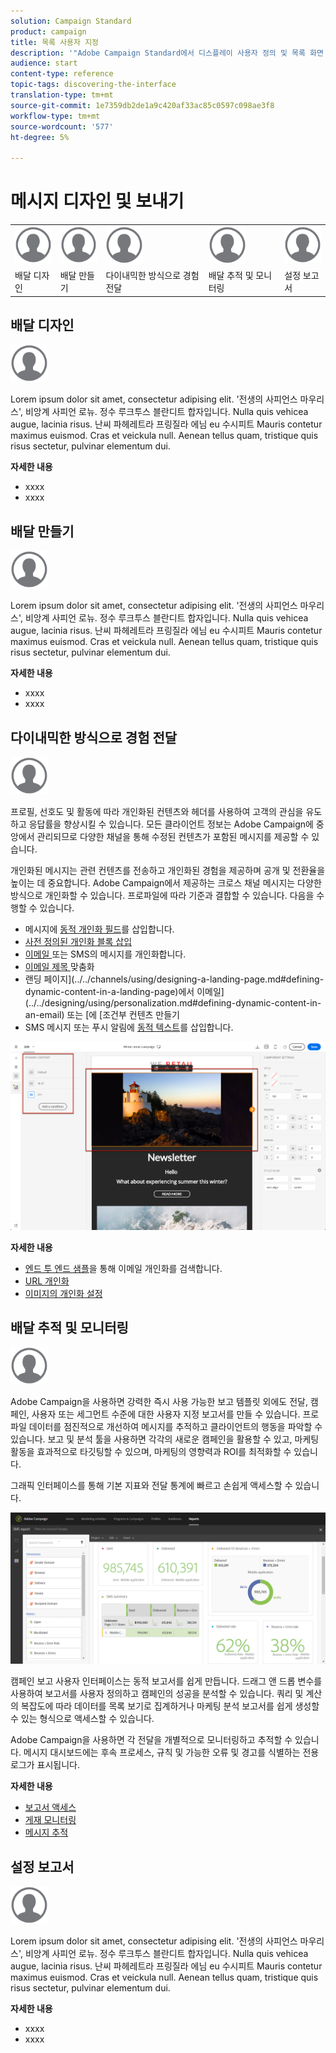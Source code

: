 ```yaml
---
solution: Campaign Standard
product: campaign
title: 목록 사용자 지정
description: '"Adobe Campaign Standard에서 디스플레이 사용자 정의 및 목록 화면 사용 방법: 요소 정렬, 필터링, 삭제 또는 복제. 화면에 하나 이상의 주어진 리소스의 표시 요소가 표시됩니다."'
audience: start
content-type: reference
topic-tags: discovering-the-interface
translation-type: tm+mt
source-git-commit: 1e7359db2de1a9c420af33ac85c0597c098ae3f8
workflow-type: tm+mt
source-wordcount: '577'
ht-degree: 5%

---
```



# 메시지 디자인 및 보내기

<table>
<tr>
    <td valign="top">
        <a href="../../start/using/work-with-audiences.md"><img width="60px" alt="조건" src="assets/icon_profile.svg"/></a>
    </td>
    <td valign="top">
        <a href="../../api/using/creating-a-service.md"><img width="60px" alt="조건" src="assets/icon_profile.svg"/></a>
    </td>
    <td valign="top">
        <a href="../../api/using/interacting-with-custom-resources.md"><img width="60px" alt="조건" src="assets/icon_profile.svg"/></a>
    </td>
    <td valign="top">
        <a href="../../api/using/interacting-with-marketing-history.md"><img width="60px" alt="조건" src="assets/icon_profile.svg"/></a>
    </td>
    <td valign="top">
        <a href="../../api/using/interacting-with-marketing-history.md"><img width="60px" alt="조건" src="assets/icon_profile.svg"/></a>
    </td>
</tr>
<tr>
<td>배달 디자인</td>
<td>배달 만들기</td>
<td>다이내믹한 방식으로 경험 전달</td>
<td>배달 추적 및 모니터링</td>
<td>설정 보고서</td>
</tr>
</table>

## 배달 디자인

<img width="60px" alt="조건" src="assets/icon_profile.svg"/>

Lorem ipsum dolor sit amet, consectetur adipising elit. &#39;전생의 사피언스 마우리스&#39;, 비앙계 사피언 로뉴. 정수 루크투스 블란디트 합자입니다. Nulla quis vehicea augue, lacinia risus. 난씨 파헤레트라 프링질라 에님 eu 수시피트 Mauris contetur maximus euismod. Cras et veickula null. Aenean tellus quam, tristique quis risus sectetur, pulvinar elementum dui.

**자세한 내용**

* xxxx
* xxxx

## 배달 만들기

<img width="60px" alt="조건" src="assets/icon_profile.svg"/>

Lorem ipsum dolor sit amet, consectetur adipising elit. &#39;전생의 사피언스 마우리스&#39;, 비앙계 사피언 로뉴. 정수 루크투스 블란디트 합자입니다. Nulla quis vehicea augue, lacinia risus. 난씨 파헤레트라 프링질라 에님 eu 수시피트 Mauris contetur maximus euismod. Cras et veickula null. Aenean tellus quam, tristique quis risus sectetur, pulvinar elementum dui.

**자세한 내용**

* xxxx
* xxxx

## 다이내믹한 방식으로 경험 전달

<img width="60px" alt="조건" src="assets/icon_profile.svg"/>

프로필, 선호도 및 활동에 따라 개인화된 컨텐츠와 헤더를 사용하여 고객의 관심을 유도하고 응답률을 향상시킬 수 있습니다. 모든 클라이언트 정보는 Adobe Campaign에 중앙에서 관리되므로 다양한 채널을 통해 수정된 컨텐츠가 포함된 메시지를 제공할 수 있습니다.

개인화된 메시지는 관련 컨텐츠를 전송하고 개인화된 경험을 제공하며 공개 및 전환율을 높이는 데 중요합니다. Adobe Campaign에서 제공하는 크로스 채널 메시지는 다양한 방식으로 개인화할 수 있습니다. 프로파일에 따라 기준과 결합할 수 있습니다. 다음을 수행할 수 있습니다.

* 메시지에 [동적 개인화 필드](../../designing/using/personalization.md#inserting-a-personalization-field)를 삽입합니다.
* [사전 정의된 개인화 블록 삽입](../../designing/using/personalization.md#adding-a-content-block)
* [이메일 ](../../designing/using/subject-line.md) 또는 SMS의 메시지를 개인화합니다.
* [이메일 제목 ](../../designing/using/subject-line.md) 맞춤화
* 랜딩 페이지](../../channels/using/designing-a-landing-page.md#defining-dynamic-content-in-a-landing-page)에서 이메일](../../designing/using/personalization.md#defining-dynamic-content-in-an-email) 또는 [에 [조건부 컨텐츠 만들기
* SMS 메시지 또는 푸시 알림에 [동적 텍스트](../../channels/using/defining-dynamic-text.md)를 삽입합니다.

![](assets/delivery_content_43.png)

**자세한 내용**

* [엔드 투 엔드 샘플](../../designing/using/personalization.md#example-email-personalization)을 통해 이메일 개인화를 검색합니다.
* [URL 개인화](../../designing/using/personalization.md#personalizing-urls)
* [이미지의 개인화 설정](../../designing/using/personalization.md#personalizing-an-image-source)

## 배달 추적 및 모니터링

<img width="60px" alt="조건" src="assets/icon_profile.svg"/>

Adobe Campaign을 사용하면 강력한 즉시 사용 가능한 보고 템플릿 외에도 전달, 캠페인, 사용자 또는 세그먼트 수준에 대한 사용자 지정 보고서를 만들 수 있습니다. 프로파일 데이터를 점진적으로 개선하여 메시지를 추적하고 클라이언트의 행동을 파악할 수 있습니다. 보고 및 분석 툴을 사용하면 각각의 새로운 캠페인을 활용할 수 있고, 마케팅 활동을 효과적으로 타깃팅할 수 있으며, 마케팅의 영향력과 ROI를 최적화할 수 있습니다.

그래픽 인터페이스를 통해 기본 지표와 전달 통계에 빠르고 손쉽게 액세스할 수 있습니다.

![](assets/dynamic_report_intro.png)

캠페인 보고 사용자 인터페이스는 동적 보고서를 쉽게 만듭니다. 드래그 앤 드롭 변수를 사용하여 보고서를 사용자 정의하고 캠페인의 성공을 분석할 수 있습니다. 쿼리 및 계산의 복잡도에 따라 데이터를 목록 보기로 집계하거나 마케팅 분석 보고서를 쉽게 생성할 수 있는 형식으로 액세스할 수 있습니다.

Adobe Campaign을 사용하면 각 전달을 개별적으로 모니터링하고 추적할 수 있습니다. 메시지 대시보드에는 후속 프로세스, 규칙 및 가능한 오류 및 경고를 식별하는 전용 로그가 표시됩니다.


**자세한 내용**

* [보고서 액세스](../../reporting/using/about-dynamic-reports.md)
* [게재 모니터링](../../sending/using/monitoring-a-delivery.md)
* [메시지 추적](../../sending/using/tracking-messages.md)

## 설정 보고서

<img width="60px" alt="조건" src="assets/icon_profile.svg"/>

Lorem ipsum dolor sit amet, consectetur adipising elit. &#39;전생의 사피언스 마우리스&#39;, 비앙계 사피언 로뉴. 정수 루크투스 블란디트 합자입니다. Nulla quis vehicea augue, lacinia risus. 난씨 파헤레트라 프링질라 에님 eu 수시피트 Mauris contetur maximus euismod. Cras et veickula null. Aenean tellus quam, tristique quis risus sectetur, pulvinar elementum dui.

**자세한 내용**

* xxxx
* xxxx
